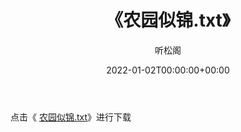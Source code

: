 ﻿---
title:  《农园似锦.txt》
date:   2022-01-02T00:00:00+00:00
author: 听松阁
layout: post
permalink: /农园似锦/
categories: 小说
tags: [小说]
---

点击《 [农园似锦.txt](http://img.660000.xyz/bookstukust/book/bntxt/10/农园似锦.txt)》进行下载